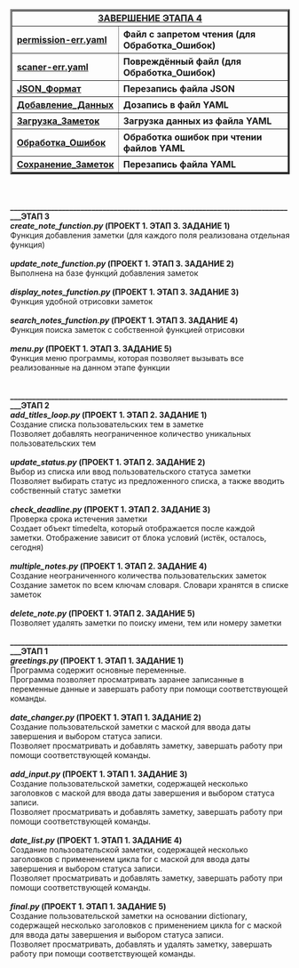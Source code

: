 <table border="3">
  <tr align="center"><td colspan="2"><a href="https://github.com/Dubasov/note_manager/tree/master/ЭТАП%204"><b>ЗАВЕРШЕНИЕ ЭТАПА 4</b></a></td></tr>
  <tr align="left"><th><a href="https://github.com/Dubasov/note_manager/blob/master/ЭТАП%204/permission-err.yaml">permission-err.yaml</a></th><th>Файл с запретом чтения (для Обработка_Ошибок)</th></tr>
  <tr align="left"><th><a href="https://github.com/Dubasov/note_manager/blob/master/ЭТАП%204/scaner-err.yaml">scaner-err.yaml</a></th><th>Повреждённый файл (для Обработка_Ошибок)</th></tr>
  <tr align="left"><th><a href="https://github.com/Dubasov/note_manager/blob/master/ЭТАП%204/Этап4_JSON_Формат_Дубасов_Владислав.py">JSON_Формат</a></th><th>Перезапись файла JSON</th></tr>
  <tr align="left"><th><a href="https://github.com/Dubasov/note_manager/blob/master/ЭТАП%204/Этап4_Добавление_Данных_Дубасов_Владислав.py">Добавление_Данных</a></th><th>Дозапись в файл
    YAML</th></tr>
  <tr align="left"><th><a href="https://github.com/Dubasov/note_manager/blob/master/ЭТАП%204/Этап4_Загрузка_Заметок_Дубасов_Владислав.py">Загрузка_Заметок</a></th><th>Загрузка данных из файла YAML</th></tr>
  <tr align="left"><th><a href="https://github.com/Dubasov/note_manager/blob/master/ЭТАП%204/Этап4_Обработка_Ошибок_Дубасов_Владислав.py">Обработка_Ошибок</a></th><th>Обработка ошибок при чтении файлов YAML</th></tr>
  <tr align="left"><th><a href="https://github.com/Dubasov/note_manager/blob/master/ЭТАП%204/Этап4_Сохранение_Заметок_Дубасов_Владислав.py">Сохранение_Заметок</a></th><th>Перезапись файла YAML</th></tr>



</table>
</br>
</br><b>______________________________________________________________________________ЭТАП 3</b>
</br><b><i>create_note_function.py</i> (ПРОЕКТ 1. ЭТАП 3. ЗАДАНИЕ 1)</b>
</br>Функция добавления заметки (для каждого поля реализована отдельная функция)
</br>
</br><b><i>update_note_function.py</i> (ПРОЕКТ 1. ЭТАП 3. ЗАДАНИЕ 2)</b>
</br>Выполнена на базе функций добавления заметок
</br>
</br><b><i>display_notes_function.py</i> (ПРОЕКТ 1. ЭТАП 3. ЗАДАНИЕ 3)</b>
</br>Функция удобной отрисовки заметок
</br>
</br><b><i>search_notes_function.py</i> (ПРОЕКТ 1. ЭТАП 3. ЗАДАНИЕ 4)</b>
</br>Функция поиска заметок с собственной функцией отрисовки
</br>
</br><b><i>menu.py</i> (ПРОЕКТ 1. ЭТАП 3. ЗАДАНИЕ 5)</b>
</br>Функция меню программы, которая позволяет вызывать все реализованные на данном этапе функции
</br>
</br>
</br><b>______________________________________________________________________________ЭТАП 2</b>
</br><b><i>add_titles_loop.py</i> (ПРОЕКТ 1. ЭТАП 2. ЗАДАНИЕ 1)</b>
</br>Создание списка пользовательских тем в заметке
</br>Позволяет добавлять неограниченное количество уникальных пользовательских тем
</br>
</br><b><i>update_status.py</i> (ПРОЕКТ 1. ЭТАП 2. ЗАДАНИЕ 2)</b>
</br>Выбор из списка или ввод пользовательского статуса заметки
</br>Позволяет выбирать статус из предложенного списка, а также вводить собственный статус заметки
</br>
</br><b><i>check_deadline.py</i> (ПРОЕКТ 1. ЭТАП 2. ЗАДАНИЕ 3)</b>
</br>Проверка срока истечения заметки
</br>Создает объект timedelta, который отображается после каждой заметки. Отображение зависит от блока условий (истёк, осталось, сегодня)
</br>
</br><b><i>multiple_notes.py</i> (ПРОЕКТ 1. ЭТАП 2. ЗАДАНИЕ 4)</b>
</br>Создание неограниченного количества пользовательских заметок
</br>Создание заметок по всем ключам словаря. Словари хранятся в списке заметок
</br>
</br><b><i>delete_note.py</i> (ПРОЕКТ 1. ЭТАП 2. ЗАДАНИЕ 5)</b>
</br>Позволяет удалять заметки по поиску имени, тем или номеру заметки
</br>
</br><b>______________________________________________________________________________ЭТАП 1</b>
</br><b><i>greetings.py</i> (ПРОЕКТ 1. ЭТАП 1. ЗАДАНИЕ 1)</b>
</br>Программа содержит основные переменные. 
</br>Программа позволяет просматривать заранее записанные в переменные данные и завершать работу при помощи соответствующей команды.
</br>
</br><b><i>date_changer.py</i> (ПРОЕКТ 1. ЭТАП 1. ЗАДАНИЕ 2)</b>
</br>Создание пользовательской заметки с маской для ввода даты завершения и выбором статуса записи.
</br>Позволяет просматривать и добавлять заметку, завершать работу при помощи соответствующей команды.
</br>
</br><b><i>add_input.py</i> (ПРОЕКТ 1. ЭТАП 1. ЗАДАНИЕ 3)</b>
</br>Создание пользовательской заметки, содержащей несколько заголовков с маской для ввода даты завершения и выбором статуса записи.
</br>Позволяет просматривать и добавлять заметку, завершать работу при помощи соответствующей команды.
</br>
</br><b><i>date_list.py</i> (ПРОЕКТ 1. ЭТАП 1. ЗАДАНИЕ 4)</b>
</br>Создание пользовательской заметки, содержащей несколько заголовков с применением цикла for с маской для ввода даты завершения и выбором статуса записи.
</br>Позволяет просматривать и добавлять заметку, завершать работу при помощи соответствующей команды.
</br>
</br><b><i>final.py</i> (ПРОЕКТ 1. ЭТАП 1. ЗАДАНИЕ 5)</b>
</br>Создание пользовательской заметки на основании dictionary, содержащей несколько заголовков с применением цикла for с маской для ввода даты завершения и выбором статуса записи.
</br>Позволяет просматривать, добавлять и удалять заметку, завершать работу при помощи соответствующей команды.

